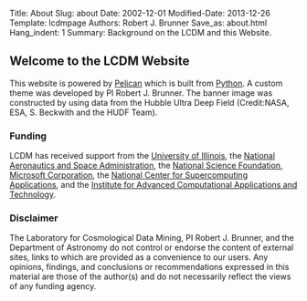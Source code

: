 Title: About
Slug: about
Date: 2002-12-01
Modified-Date: 2013-12-26
Template: lcdmpage
Authors: Robert J. Brunner
Save_as: about.html
Hang_indent: 1
Summary: Background on the LCDM and this Website.

## Welcome to the LCDM Website

This website is powered by <a href="http://getpelican.com/">Pelican</a>
which is built from [Python](http://python.org). A custom theme was
developed by PI Robert J. Brunner. The banner image was constructed by
using data from the Hubble Ultra Deep Field (Credit:NASA, ESA, S.
Beckwith and the HUDF Team). 

### Funding

LCDM has received support from the [University of
Illinois](http://illinois.edu), the [National Aeronautics and Space
Administration](http://www.nasa.gov), the [National Science
Foundation](http://nsf.gov), [Microsoft
Corporation](http://www.microsoft.com/), the [National Center for
Supercomputing Applications](http://www.ncsa.illinois.edu), and the
[Institute for Advanced Computational Applications and
Technology](http://iacat.illinois.edu).

### Disclaimer

The Laboratory for Cosmological Data Mining, PI Robert J. Brunner, and
the Department of Astronomy do not control or endorse the content of
external sites, links to which are provided as a convenience to our
users. Any opinions, findings, and conclusions or recommendations
expressed in this material are those of the author(s) and do not
necessarily reflect the views of any funding agency.
